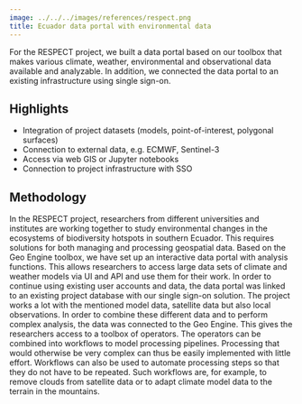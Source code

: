 ```yaml
---
image: ../../../images/references/respect.png
title: Ecuador data portal with environmental data
---
```


For the RESPECT project, we built a data portal based on our toolbox that makes various climate, weather, environmental and observational data available and analyzable. In addition, we connected the data portal to an existing infrastructure using single sign-on.

## Highlights

- Integration of project datasets (models, point-of-interest, polygonal surfaces)
- Connection to external data, e.g. ECMWF, Sentinel-3
- Access via web GIS or Jupyter notebooks
- Connection to project infrastructure with SSO

## Methodology

In the RESPECT project, researchers from different universities and institutes are working together to study environmental changes in the ecosystems of biodiversity hotspots in southern Ecuador. This requires solutions for both managing and processing geospatial data. Based on the Geo Engine toolbox, we have set up an interactive data portal with analysis functions. This allows researchers to access large data sets of climate and weather models via UI and API and use them for their work. In order to continue using existing user accounts and data, the data portal was linked to an existing project database with our single sign-on solution. The project works a lot with the mentioned model data, satellite data but also local observations. In order to combine these different data and to perform complex analysis, the data was connected to the Geo Engine. This gives the researchers access to a toolbox of operators. The operators can be combined into workflows to model processing pipelines. Processing that would otherwise be very complex can thus be easily implemented with little effort. Workflows can also be used to automate processing steps so that they do not have to be repeated. Such workflows are, for example, to remove clouds from satellite data or to adapt climate model data to the terrain in the mountains.
